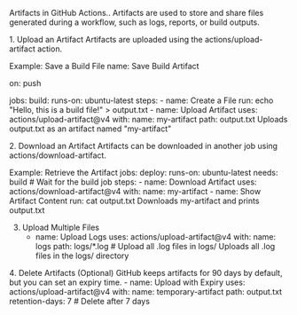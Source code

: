 Artifacts in GitHub Actions..
Artifacts are used to store and share files generated during a workflow, such as logs, reports, or build outputs.

1️. Upload an Artifact
Artifacts are uploaded using the actions/upload-artifact action.

 Example: Save a Build File
name: Save Build Artifact

on: push

jobs:
  build:
    runs-on: ubuntu-latest
    steps:
      - name: Create a File
        run: echo "Hello, this is a build file!" > output.txt
      - name: Upload Artifact
        uses: actions/upload-artifact@v4
        with:
          name: my-artifact
          path: output.txt
  Uploads output.txt as an artifact named "my-artifact"

2️. Download an Artifact
Artifacts can be downloaded in another job using actions/download-artifact.

 Example: Retrieve the Artifact
jobs:
  deploy:
    runs-on: ubuntu-latest
    needs: build  # Wait for the build job
    steps:
      - name: Download Artifact
        uses: actions/download-artifact@v4
        with:
          name: my-artifact
      - name: Show Artifact Content
        run: cat output.txt
 Downloads my-artifact and prints output.txt

3. Upload Multiple Files
      - name: Upload Logs
        uses: actions/upload-artifact@v4
        with:
          name: logs
          path: logs/*.log  # Upload all .log files in logs/
 Uploads all .log files in the logs/ directory

4️. Delete Artifacts (Optional)
GitHub keeps artifacts for 90 days by default, but you can set an expiry time.
     - name: Upload with Expiry
        uses: actions/upload-artifact@v4
        with:
          name: temporary-artifact
          path: output.txt
          retention-days: 7  # Delete after 7 days
